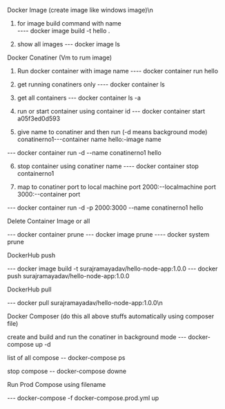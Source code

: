 Docker Image (create image like windows image)\n
1) for image build command with name <br/>
---- docker image build -t hello .

2) show all images
--- docker image ls


Docker Conatiner (Vm to rum image)
1) Run docker container with image name
---- docker container run hello

2) get running conatiners only
---- docker container ls

3) get all containers
--- docker container ls -a

4) run or start container using container id
--- docker container start a05f3ed0d593

5) give name to conatiner and then run (-d means background mode)
conatinerno1---container name 
hello:-image name

--- docker container run -d --name conatinerno1 hello

6) stop container using conatiner name
---- docker container stop containerno1

6) map to conatiner port to local machine port
2000:--localmachine port
3000:--container port

--- docker container run -d -p 2000:3000 --name conatinerno1 hello

Delete Container Image or all

--- docker container prune
--- docker image  prune
---- docker system prune



DockerHub push

--- docker image build -t surajramayadav/hello-node-app:1.0.0
--- docker push surajramayadav/hello-node-app:1.0.0

DockerHub pull

--- docker pull  surajramayadav/hello-node-app:1.0.0\n



Docker Composer (do this all above stuffs automatically using composer file)

create and build and run the conatiner in background mode
--- docker-compose up -d

list of all compose
-- docker-compose ps

stop compose
-- docker-compose downe


Run Prod Compose using filename

--- docker-compose -f docker-compose.prod.yml up




